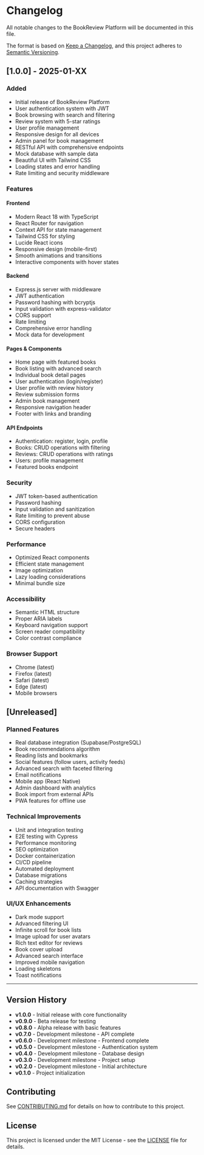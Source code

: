 # Changelog

All notable changes to the BookReview Platform will be documented in this file.

The format is based on [Keep a Changelog](https://keepachangelog.com/en/1.0.0/),
and this project adheres to [Semantic Versioning](https://semver.org/spec/v2.0.0.html).

## [1.0.0] - 2025-01-XX

### Added
- Initial release of BookReview Platform
- User authentication system with JWT
- Book browsing with search and filtering
- Review system with 5-star ratings
- User profile management
- Responsive design for all devices
- Admin panel for book management
- RESTful API with comprehensive endpoints
- Mock database with sample data
- Beautiful UI with Tailwind CSS
- Loading states and error handling
- Rate limiting and security middleware

### Features
#### Frontend
- Modern React 18 with TypeScript
- React Router for navigation
- Context API for state management
- Tailwind CSS for styling
- Lucide React icons
- Responsive design (mobile-first)
- Smooth animations and transitions
- Interactive components with hover states

#### Backend
- Express.js server with middleware
- JWT authentication
- Password hashing with bcryptjs
- Input validation with express-validator
- CORS support
- Rate limiting
- Comprehensive error handling
- Mock data for development

#### Pages & Components
- Home page with featured books
- Book listing with advanced search
- Individual book detail pages
- User authentication (login/register)
- User profile with review history
- Review submission forms
- Admin book management
- Responsive navigation header
- Footer with links and branding

#### API Endpoints
- Authentication: register, login, profile
- Books: CRUD operations with filtering
- Reviews: CRUD operations with ratings
- Users: profile management
- Featured books endpoint

### Security
- JWT token-based authentication
- Password hashing
- Input validation and sanitization
- Rate limiting to prevent abuse
- CORS configuration
- Secure headers

### Performance
- Optimized React components
- Efficient state management
- Image optimization
- Lazy loading considerations
- Minimal bundle size

### Accessibility
- Semantic HTML structure
- Proper ARIA labels
- Keyboard navigation support
- Screen reader compatibility
- Color contrast compliance

### Browser Support
- Chrome (latest)
- Firefox (latest)
- Safari (latest)
- Edge (latest)
- Mobile browsers

## [Unreleased]

### Planned Features
- Real database integration (Supabase/PostgreSQL)
- Book recommendations algorithm
- Reading lists and bookmarks
- Social features (follow users, activity feeds)
- Advanced search with faceted filtering
- Email notifications
- Mobile app (React Native)
- Admin dashboard with analytics
- Book import from external APIs
- PWA features for offline use

### Technical Improvements
- Unit and integration testing
- E2E testing with Cypress
- Performance monitoring
- SEO optimization
- Docker containerization
- CI/CD pipeline
- Automated deployment
- Database migrations
- Caching strategies
- API documentation with Swagger

### UI/UX Enhancements
- Dark mode support
- Advanced filtering UI
- Infinite scroll for book lists
- Image upload for user avatars
- Rich text editor for reviews
- Book cover upload
- Advanced search interface
- Improved mobile navigation
- Loading skeletons
- Toast notifications

---

## Version History

- **v1.0.0** - Initial release with core functionality
- **v0.9.0** - Beta release for testing
- **v0.8.0** - Alpha release with basic features
- **v0.7.0** - Development milestone - API complete
- **v0.6.0** - Development milestone - Frontend complete
- **v0.5.0** - Development milestone - Authentication system
- **v0.4.0** - Development milestone - Database design
- **v0.3.0** - Development milestone - Project setup
- **v0.2.0** - Development milestone - Initial architecture
- **v0.1.0** - Project initialization

## Contributing

See [CONTRIBUTING.md](CONTRIBUTING.md) for details on how to contribute to this project.

## License

This project is licensed under the MIT License - see the [LICENSE](LICENSE) file for details.